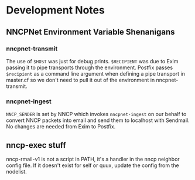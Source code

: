 # Development Notes

## NNCPNet Environment Variable Shenanigans

### nncpnet-transmit
The use of `$HOST` was just for debug prints.  `$RECIPIENT` was due to Exim passing it to pipe transports through the environment.  Postfix passes `$recipient` as a command line argument when defining a pipe transport in master.cf so we don't need to pull it out of the environment in nncpnet-transmit.

### nncpnet-ingest
`NNCP_SENDER` is set by NNCP which invokes `nncpnet-ingest` on our behalf to convert NNCP packets into email and send them to localhost with Sendmail.  No changes are needed from Exim to Postfix.

## nncp-exec stuff

nncp-rmail-v1 is not a script in PATH, it's a handler in the nncp neighbor config file.  If it doesn't exist for self or quux, update the config from the nodelist.
